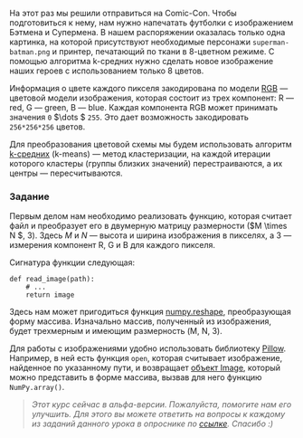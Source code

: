 На этот раз мы решили отправиться на Comic-Con. Чтобы подготовиться к нему, нам нужно напечатать футболки с изображением Бэтмена и Супермена.
В нашем распоряжении оказалась только одна картинка, на которой присутствуют необходимые персонажи `superman-batman.png` и
принтер, печатающий по ткани в 8-цветном режиме. С помощью алгоритма k-средних нужно сделать новое изображение наших героев с использованием только 8 цветов.

Информация о цвете каждого пикселя закодирована по модели [RGB](https://ru.wikipedia.org/wiki/RGB)
— цветовой модели изображения, которая состоит из трех компонент: R — red, G — green, B — blue.
Каждая компонента RGB может принимать значения `0` $\dots $ `255`. Это дает возможность закодировать `256*256*256` цветов.
 
Для преобразования цветовой схемы мы будем использовать алгоритм [k-средних](https://ru.wikipedia.org/wiki/%D0%9C%D0%B5%D1%82%D0%BE%D0%B4_k-%D1%81%D1%80%D0%B5%D0%B4%D0%BD%D0%B8%D1%85) (k-means) — метод кластеризации, на каждой итерации которого кластеры (группы близких значений) перестраиваются, а их центры — пересчитываются.
 

### Задание

Первым делом нам необходимо реализовать функцию, которая считает файл и преобразует его в двумерную матрицу размерности ($M \times N	$, 3). Здесь $M$ и $N$ — высота и ширина изображения в пикселях, а 3 — измерения компонент R, G и B для каждого пикселя.

Сигнатура функции следующая:

    def read_image(path):
        # ...
        return image

Здесь нам может пригодиться функция [numpy.reshape](https://numpy.org/doc/stable/reference/generated/numpy.reshape.html), преобразующая форму массива. Изначально массив, полученный из изображения, будет трехмерным и имеющим размерность (M, N, 3).
<br/>

<div class="hint">
Для работы с изображениями удобно использовать библиотеку 
<a href="https://pillow.readthedocs.io/en/stable/">Pillow</a>. Например, в ней есть функция <code>open</code>, которая считывает изображение, найденное по указанному пути, и возвращает <a href="https://pillow.readthedocs.io/en/stable/reference/Image.html?highlight=open#PIL.Image.Image">объект Image</a>, который можно представить в форме массива, вызвав для него функцию <code>NumPy.array()</code>. 
</div>


> <i>Этот курс сейчас в альфа-версии. Пожалуйста, помогите нам его улучшить. Для этого вы можете ответить
> на вопросы к каждому из заданий данного урока в опроснике по <a href="https://docs.google.com/forms/d/e/1FAIpQLSfQxVgSmjAXNyxqoF5O4XxXSYWvHv2UcLsqfyt0MtE6u9820A/viewform?usp=sf_link">ссылке</a>.
> Cпасибо :) </i>